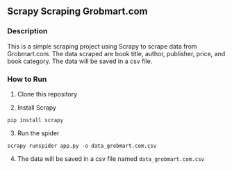 ## Scrapy Scraping Grobmart.com

### Description

This is a simple scraping project using Scrapy to scrape data from Grobmart.com. The data scraped are book title, author, publisher, price, and book category. The data will be saved in a csv file.

### How to Run

1. Clone this repository

2. Install Scrapy

```
pip install scrapy
```

3. Run the spider

```
scrapy runspider app.py -o data_grobmart.com.csv
```

4. The data will be saved in a csv file named `data_grobmart.com.csv`
